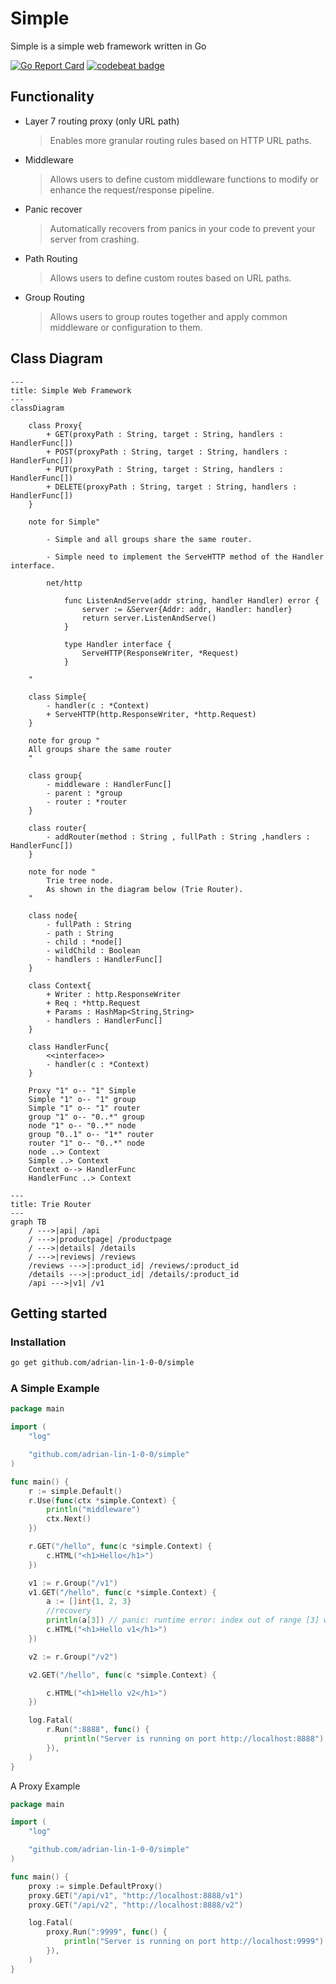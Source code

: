 # Simple

Simple is a simple web framework written in Go

[![Go Report Card](https://goreportcard.com/badge/github.com/adrian-lin-1-0-0/simple)](https://goreportcard.com/report/github.com/adrian-lin-1-0-0/simple)
[![codebeat badge](https://codebeat.co/badges/a7787b30-93bb-4a83-953b-3ae554da357a)](https://codebeat.co/projects/github-com-adrian-lin-1-0-0-simple-master)


## Functionality
- Layer 7 routing proxy (only URL path)
  > Enables more granular routing rules based on HTTP URL paths.
- Middleware
  > Allows users to define custom middleware functions to modify or enhance the request/response pipeline.
- Panic recover
  > Automatically recovers from panics in your code to prevent your server from crashing.
- Path Routing
  > Allows users to define custom routes based on URL paths.
- Group Routing 
  > Allows users to group routes together and apply common middleware or configuration to them.



## Class Diagram

```mermaid
---
title: Simple Web Framework 
---
classDiagram

    class Proxy{
        + GET(proxyPath : String, target : String, handlers : HandlerFunc[])
        + POST(proxyPath : String, target : String, handlers : HandlerFunc[])
        + PUT(proxyPath : String, target : String, handlers : HandlerFunc[])
        + DELETE(proxyPath : String, target : String, handlers : HandlerFunc[])
    }

    note for Simple"

        - Simple and all groups share the same router.

        - Simple need to implement the ServeHTTP method of the Handler interface.

        net/http

            func ListenAndServe(addr string, handler Handler) error {
                server := &Server{Addr: addr, Handler: handler}
                return server.ListenAndServe()
            }

            type Handler interface {
                ServeHTTP(ResponseWriter, *Request)
            }

    "

    class Simple{
        - handler(c : *Context)
        + ServeHTTP(http.ResponseWriter, *http.Request)
    }

    note for group "
    All groups share the same router
    "

    class group{
        - middleware : HandlerFunc[]
        - parent : *group
        - router : *router
    }
    
    class router{
        - addRouter(method : String , fullPath : String ,handlers : HandlerFunc[])
    }

    note for node "
        Trie tree node.
        As shown in the diagram below (Trie Router).
    "

    class node{
        - fullPath : String
        - path : String
        - child : *node[]
        - wildChild : Boolean
        - handlers : HandlerFunc[]
    }

    class Context{
        + Writer : http.ResponseWriter
        + Req : *http.Request 
        + Params : HashMap<String,String>
        - handlers : HandlerFunc[]
    }

    class HandlerFunc{
        <<interface>> 
        - handler(c : *Context)
    }

    Proxy "1" o-- "1" Simple
    Simple "1" o-- "1" group 
    Simple "1" o-- "1" router 
    group "1" o-- "0..*" group
    node "1" o-- "0..*" node
    group "0..1" o-- "1*" router
    router "1" o-- "0..*" node
    node ..> Context
    Simple ..> Context
    Context o--> HandlerFunc
    HandlerFunc ..> Context
```

```mermaid
---
title: Trie Router
---
graph TB
    / --->|api| /api
    / --->|productpage| /productpage
    / --->|details| /details
    / --->|reviews| /reviews
    /reviews --->|:product_id| /reviews/:product_id
    /details --->|:product_id| /details/:product_id
    /api --->|v1| /v1  
```


## Getting started

### Installation

```sh
go get github.com/adrian-lin-1-0-0/simple
```

### A Simple Example

```go
package main

import (
	"log"

	"github.com/adrian-lin-1-0-0/simple"
)

func main() {
	r := simple.Default()
	r.Use(func(ctx *simple.Context) {
		println("middleware")
		ctx.Next()
	})

	r.GET("/hello", func(c *simple.Context) {
		c.HTML("<h1>Hello</h1>")
	})

	v1 := r.Group("/v1")
	v1.GET("/hello", func(c *simple.Context) {
		a := []int{1, 2, 3}
		//recovery
		println(a[3]) // panic: runtime error: index out of range [3] with length 3
		c.HTML("<h1>Hello v1</h1>")
	})

	v2 := r.Group("/v2")

	v2.GET("/hello", func(c *simple.Context) {

		c.HTML("<h1>Hello v2</h1>")
	})

	log.Fatal(
		r.Run(":8888", func() {
			println("Server is running on port http://localhost:8888")
		}),
	)
}
```

A Proxy Example

```go
package main

import (
	"log"

	"github.com/adrian-lin-1-0-0/simple"
)

func main() {
	proxy := simple.DefaultProxy()
	proxy.GET("/api/v1", "http://localhost:8888/v1")
	proxy.GET("/api/v2", "http://localhost:8888/v2")

	log.Fatal(
		proxy.Run(":9999", func() {
			println("Server is running on port http://localhost:9999")
		}),
	)
}
```
